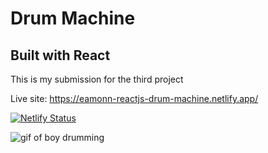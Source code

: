 # Drum Machine

## Built with React

This is my submission for the third project

Live site: https://eamonn-reactjs-drum-machine.netlify.app/

[![Netlify Status](https://api.netlify.com/api/v1/badges/d8fe65b2-14b0-4786-8d66-de6d87c8a52b/deploy-status)](https://app.netlify.com/sites/eamonn-reactjs-drum-machine/deploys)

![gif of boy drumming](https://media.giphy.com/media/l0MYyheAz7S94WFNK/giphy.gif)
